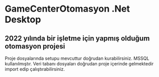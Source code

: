 # GameCenterOtomasyon .Net Desktop
2022 yılında bir işletme için yapmış olduğum otomasyon projesi
-
Proje dosyalarında setupu mevcuttur doğrudan kurabilirsiniz. 
MSSQL kullanılmıştır. Veri tabanı dosyaları doğrudan proje içerinde gelmektedir import edip çalıştırabilirsiniz.
